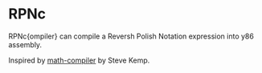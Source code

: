 # RPNc

RPNc{ompiler} can compile a Reversh Polish Notation expression into
y86 assembly.

Inspired by [math-compiler](https://github.com/skx/math-compiler) by
Steve Kemp.

